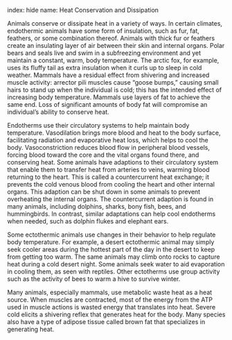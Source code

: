 index: hide
name: Heat Conservation and Dissipation

Animals conserve or dissipate heat in a variety of ways. In certain climates, endothermic animals have some form of insulation, such as fur, fat, feathers, or some combination thereof. Animals with thick fur or feathers create an insulating layer of air between their skin and internal organs. Polar bears and seals live and swim in a subfreezing environment and yet maintain a constant, warm, body temperature. The arctic fox, for example, uses its fluffy tail as extra insulation when it curls up to sleep in cold weather. Mammals have a residual effect from shivering and increased muscle activity: arrector pili muscles cause “goose bumps,” causing small hairs to stand up when the individual is cold; this has the intended effect of increasing body temperature. Mammals use layers of fat to achieve the same end. Loss of significant amounts of body fat will compromise an individual’s ability to conserve heat.

Endotherms use their circulatory systems to help maintain body temperature. Vasodilation brings more blood and heat to the body surface, facilitating radiation and evaporative heat loss, which helps to cool the body. Vasoconstriction reduces blood flow in peripheral blood vessels, forcing blood toward the core and the vital organs found there, and conserving heat. Some animals have adaptions to their circulatory system that enable them to transfer heat from arteries to veins, warming blood returning to the heart. This is called a countercurrent heat exchange; it prevents the cold venous blood from cooling the heart and other internal organs. This adaption can be shut down in some animals to prevent overheating the internal organs. The countercurrent adaption is found in many animals, including dolphins, sharks, bony fish, bees, and hummingbirds. In contrast, similar adaptations can help cool endotherms when needed, such as dolphin flukes and elephant ears.

Some ectothermic animals use changes in their behavior to help regulate body temperature. For example, a desert ectothermic animal may simply seek cooler areas during the hottest part of the day in the desert to keep from getting too warm. The same animals may climb onto rocks to capture heat during a cold desert night. Some animals seek water to aid evaporation in cooling them, as seen with reptiles. Other ectotherms use group activity such as the activity of bees to warm a hive to survive winter.

Many animals, especially mammals, use metabolic waste heat as a heat source. When muscles are contracted, most of the energy from the ATP used in muscle actions is wasted energy that translates into heat. Severe cold elicits a shivering reflex that generates heat for the body. Many species also have a type of adipose tissue called brown fat that specializes in generating heat.
